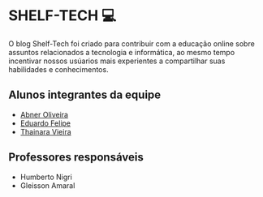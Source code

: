 # SHELF-TECH 💻

O blog Shelf-Tech foi criado para contribuir com a educação online sobre assuntos relacionados a tecnologia e informática, ao mesmo tempo incentivar nossos 
usúarios mais experientes a compartilhar suas habilidades e conhecimentos.

## Alunos integrantes da equipe

- [Abner Oliveira](https://github.com/ifxaamorim)
- [Eduardo Felipe](https://github.com/EduardoFelipe02)
- [Thainara Vieira](https://github.com/ThainaraGab)

## Professores responsáveis

- Humberto Nigri
- Gleisson Amaral
